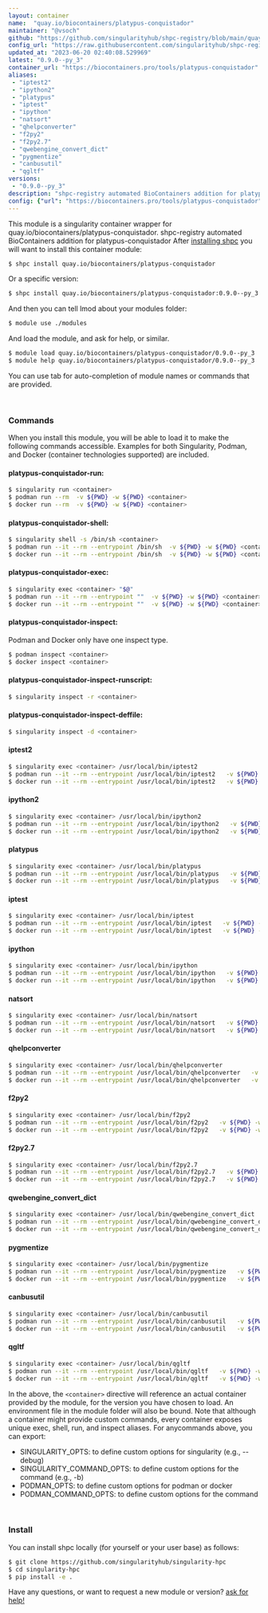 ```yaml
---
layout: container
name:  "quay.io/biocontainers/platypus-conquistador"
maintainer: "@vsoch"
github: "https://github.com/singularityhub/shpc-registry/blob/main/quay.io/biocontainers/platypus-conquistador/container.yaml"
config_url: "https://raw.githubusercontent.com/singularityhub/shpc-registry/main/quay.io/biocontainers/platypus-conquistador/container.yaml"
updated_at: "2023-06-20 02:40:08.529969"
latest: "0.9.0--py_3"
container_url: "https://biocontainers.pro/tools/platypus-conquistador"
aliases:
 - "iptest2"
 - "ipython2"
 - "platypus"
 - "iptest"
 - "ipython"
 - "natsort"
 - "qhelpconverter"
 - "f2py2"
 - "f2py2.7"
 - "qwebengine_convert_dict"
 - "pygmentize"
 - "canbusutil"
 - "qgltf"
versions:
 - "0.9.0--py_3"
description: "shpc-registry automated BioContainers addition for platypus-conquistador"
config: {"url": "https://biocontainers.pro/tools/platypus-conquistador", "maintainer": "@vsoch", "description": "shpc-registry automated BioContainers addition for platypus-conquistador", "latest": {"0.9.0--py_3": "sha256:f42b19b89a5148a24001db71c20333a2dd6e7283e7c9e1d99d06a6d55a6ebed0"}, "tags": {"0.9.0--py_3": "sha256:f42b19b89a5148a24001db71c20333a2dd6e7283e7c9e1d99d06a6d55a6ebed0"}, "docker": "quay.io/biocontainers/platypus-conquistador", "aliases": {"iptest2": "/usr/local/bin/iptest2", "ipython2": "/usr/local/bin/ipython2", "platypus": "/usr/local/bin/platypus", "iptest": "/usr/local/bin/iptest", "ipython": "/usr/local/bin/ipython", "natsort": "/usr/local/bin/natsort", "qhelpconverter": "/usr/local/bin/qhelpconverter", "f2py2": "/usr/local/bin/f2py2", "f2py2.7": "/usr/local/bin/f2py2.7", "qwebengine_convert_dict": "/usr/local/bin/qwebengine_convert_dict", "pygmentize": "/usr/local/bin/pygmentize", "canbusutil": "/usr/local/bin/canbusutil", "qgltf": "/usr/local/bin/qgltf"}}
---
```


This module is a singularity container wrapper for quay.io/biocontainers/platypus-conquistador.
shpc-registry automated BioContainers addition for platypus-conquistador
After [installing shpc](#install) you will want to install this container module:


```bash
$ shpc install quay.io/biocontainers/platypus-conquistador
```

Or a specific version:

```bash
$ shpc install quay.io/biocontainers/platypus-conquistador:0.9.0--py_3
```

And then you can tell lmod about your modules folder:

```bash
$ module use ./modules
```

And load the module, and ask for help, or similar.

```bash
$ module load quay.io/biocontainers/platypus-conquistador/0.9.0--py_3
$ module help quay.io/biocontainers/platypus-conquistador/0.9.0--py_3
```

You can use tab for auto-completion of module names or commands that are provided.

<br>

### Commands

When you install this module, you will be able to load it to make the following commands accessible.
Examples for both Singularity, Podman, and Docker (container technologies supported) are included.

#### platypus-conquistador-run:

```bash
$ singularity run <container>
$ podman run --rm  -v ${PWD} -w ${PWD} <container>
$ docker run --rm  -v ${PWD} -w ${PWD} <container>
```

#### platypus-conquistador-shell:

```bash
$ singularity shell -s /bin/sh <container>
$ podman run --it --rm --entrypoint /bin/sh  -v ${PWD} -w ${PWD} <container>
$ docker run --it --rm --entrypoint /bin/sh  -v ${PWD} -w ${PWD} <container>
```

#### platypus-conquistador-exec:

```bash
$ singularity exec <container> "$@"
$ podman run --it --rm --entrypoint ""  -v ${PWD} -w ${PWD} <container> "$@"
$ docker run --it --rm --entrypoint ""  -v ${PWD} -w ${PWD} <container> "$@"
```

#### platypus-conquistador-inspect:

Podman and Docker only have one inspect type.

```bash
$ podman inspect <container>
$ docker inspect <container>
```

#### platypus-conquistador-inspect-runscript:

```bash
$ singularity inspect -r <container>
```

#### platypus-conquistador-inspect-deffile:

```bash
$ singularity inspect -d <container>
```


#### iptest2

```bash
$ singularity exec <container> /usr/local/bin/iptest2
$ podman run --it --rm --entrypoint /usr/local/bin/iptest2   -v ${PWD} -w ${PWD} <container> -c " $@"
$ docker run --it --rm --entrypoint /usr/local/bin/iptest2   -v ${PWD} -w ${PWD} <container> -c " $@"
```


#### ipython2

```bash
$ singularity exec <container> /usr/local/bin/ipython2
$ podman run --it --rm --entrypoint /usr/local/bin/ipython2   -v ${PWD} -w ${PWD} <container> -c " $@"
$ docker run --it --rm --entrypoint /usr/local/bin/ipython2   -v ${PWD} -w ${PWD} <container> -c " $@"
```


#### platypus

```bash
$ singularity exec <container> /usr/local/bin/platypus
$ podman run --it --rm --entrypoint /usr/local/bin/platypus   -v ${PWD} -w ${PWD} <container> -c " $@"
$ docker run --it --rm --entrypoint /usr/local/bin/platypus   -v ${PWD} -w ${PWD} <container> -c " $@"
```


#### iptest

```bash
$ singularity exec <container> /usr/local/bin/iptest
$ podman run --it --rm --entrypoint /usr/local/bin/iptest   -v ${PWD} -w ${PWD} <container> -c " $@"
$ docker run --it --rm --entrypoint /usr/local/bin/iptest   -v ${PWD} -w ${PWD} <container> -c " $@"
```


#### ipython

```bash
$ singularity exec <container> /usr/local/bin/ipython
$ podman run --it --rm --entrypoint /usr/local/bin/ipython   -v ${PWD} -w ${PWD} <container> -c " $@"
$ docker run --it --rm --entrypoint /usr/local/bin/ipython   -v ${PWD} -w ${PWD} <container> -c " $@"
```


#### natsort

```bash
$ singularity exec <container> /usr/local/bin/natsort
$ podman run --it --rm --entrypoint /usr/local/bin/natsort   -v ${PWD} -w ${PWD} <container> -c " $@"
$ docker run --it --rm --entrypoint /usr/local/bin/natsort   -v ${PWD} -w ${PWD} <container> -c " $@"
```


#### qhelpconverter

```bash
$ singularity exec <container> /usr/local/bin/qhelpconverter
$ podman run --it --rm --entrypoint /usr/local/bin/qhelpconverter   -v ${PWD} -w ${PWD} <container> -c " $@"
$ docker run --it --rm --entrypoint /usr/local/bin/qhelpconverter   -v ${PWD} -w ${PWD} <container> -c " $@"
```


#### f2py2

```bash
$ singularity exec <container> /usr/local/bin/f2py2
$ podman run --it --rm --entrypoint /usr/local/bin/f2py2   -v ${PWD} -w ${PWD} <container> -c " $@"
$ docker run --it --rm --entrypoint /usr/local/bin/f2py2   -v ${PWD} -w ${PWD} <container> -c " $@"
```


#### f2py2.7

```bash
$ singularity exec <container> /usr/local/bin/f2py2.7
$ podman run --it --rm --entrypoint /usr/local/bin/f2py2.7   -v ${PWD} -w ${PWD} <container> -c " $@"
$ docker run --it --rm --entrypoint /usr/local/bin/f2py2.7   -v ${PWD} -w ${PWD} <container> -c " $@"
```


#### qwebengine_convert_dict

```bash
$ singularity exec <container> /usr/local/bin/qwebengine_convert_dict
$ podman run --it --rm --entrypoint /usr/local/bin/qwebengine_convert_dict   -v ${PWD} -w ${PWD} <container> -c " $@"
$ docker run --it --rm --entrypoint /usr/local/bin/qwebengine_convert_dict   -v ${PWD} -w ${PWD} <container> -c " $@"
```


#### pygmentize

```bash
$ singularity exec <container> /usr/local/bin/pygmentize
$ podman run --it --rm --entrypoint /usr/local/bin/pygmentize   -v ${PWD} -w ${PWD} <container> -c " $@"
$ docker run --it --rm --entrypoint /usr/local/bin/pygmentize   -v ${PWD} -w ${PWD} <container> -c " $@"
```


#### canbusutil

```bash
$ singularity exec <container> /usr/local/bin/canbusutil
$ podman run --it --rm --entrypoint /usr/local/bin/canbusutil   -v ${PWD} -w ${PWD} <container> -c " $@"
$ docker run --it --rm --entrypoint /usr/local/bin/canbusutil   -v ${PWD} -w ${PWD} <container> -c " $@"
```


#### qgltf

```bash
$ singularity exec <container> /usr/local/bin/qgltf
$ podman run --it --rm --entrypoint /usr/local/bin/qgltf   -v ${PWD} -w ${PWD} <container> -c " $@"
$ docker run --it --rm --entrypoint /usr/local/bin/qgltf   -v ${PWD} -w ${PWD} <container> -c " $@"
```



In the above, the `<container>` directive will reference an actual container provided
by the module, for the version you have chosen to load. An environment file in the
module folder will also be bound. Note that although a container
might provide custom commands, every container exposes unique exec, shell, run, and
inspect aliases. For anycommands above, you can export:

 - SINGULARITY_OPTS: to define custom options for singularity (e.g., --debug)
 - SINGULARITY_COMMAND_OPTS: to define custom options for the command (e.g., -b)
 - PODMAN_OPTS: to define custom options for podman or docker
 - PODMAN_COMMAND_OPTS: to define custom options for the command

<br>

### Install

You can install shpc locally (for yourself or your user base) as follows:

```bash
$ git clone https://github.com/singularityhub/singularity-hpc
$ cd singularity-hpc
$ pip install -e .
```

Have any questions, or want to request a new module or version? [ask for help!](https://github.com/singularityhub/singularity-hpc/issues)